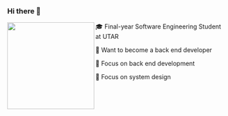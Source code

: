 ### Hi there 👋



<img align="left" width="200" src="https://user-images.githubusercontent.com/65067887/215137484-707563bf-ce00-4fe4-bf70-0cef24776d40.gif" />

🎓 Final-year Software Engineering Student at UTAR

👔 Want to become a back end developer

📍 Focus on back end development

📍 Focus on system design
